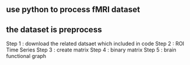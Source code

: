 ## use python to process fMRI dataset
## the dataset is preprocess
Step 1 : download the related datsaet which included in code
Step 2 : ROI Time Series 
Step 3 : create matrix
Step 4 : binary matrix
Step 5 : brain functional graph
